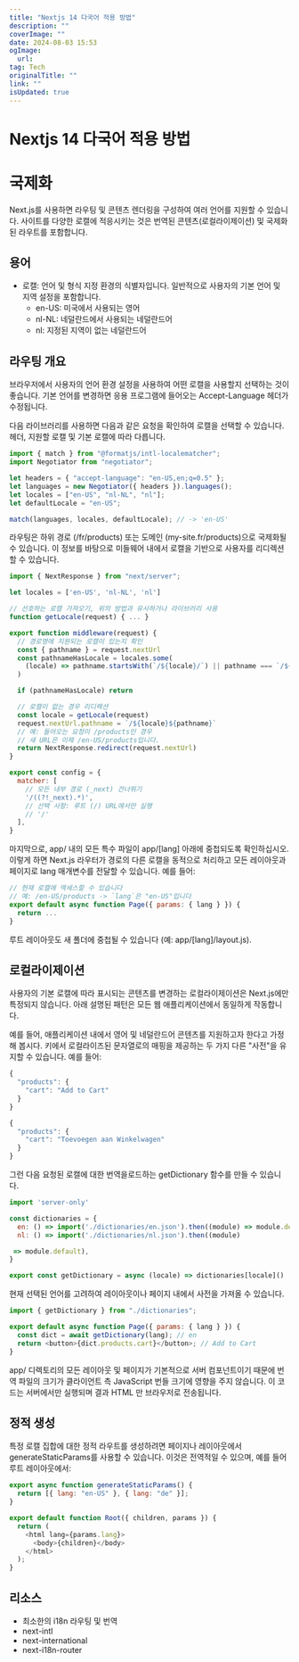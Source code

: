 ```yaml
---
title: "Nextjs 14 다국어 적용 방법"
description: ""
coverImage: ""
date: 2024-08-03 15:53
ogImage: 
  url: 
tag: Tech
originalTitle: ""
link: ""
isUpdated: true
---
```






# Nextjs 14 다국어 적용 방법

# 국제화

Next.js를 사용하면 라우팅 및 콘텐츠 렌더링을 구성하여 여러 언어를 지원할 수 있습니다. 사이트를 다양한 로캘에 적응시키는 것은 번역된 콘텐츠(로컬라이제이션) 및 국제화된 라우트를 포함합니다.

<div class="content-ad"></div>

## 용어

- 로캘: 언어 및 형식 지정 환경의 식별자입니다. 일반적으로 사용자의 기본 언어 및 지역 설정을 포함합니다.
  - en-US: 미국에서 사용되는 영어
  - nl-NL: 네덜란드에서 사용되는 네덜란드어
  - nl: 지정된 지역이 없는 네덜란드어

<div class="content-ad"></div>

## 라우팅 개요

브라우저에서 사용자의 언어 환경 설정을 사용하여 어떤 로캘을 사용할지 선택하는 것이 좋습니다. 기본 언어를 변경하면 응용 프로그램에 들어오는 Accept-Language 헤더가 수정됩니다.

다음 라이브러리를 사용하면 다음과 같은 요청을 확인하여 로캘을 선택할 수 있습니다. 헤더, 지원할 로캘 및 기본 로캘에 따라 다릅니다.

```js
import { match } from "@formatjs/intl-localematcher";
import Negotiator from "negotiator";

let headers = { "accept-language": "en-US,en;q=0.5" };
let languages = new Negotiator({ headers }).languages();
let locales = ["en-US", "nl-NL", "nl"];
let defaultLocale = "en-US";

match(languages, locales, defaultLocale); // -> 'en-US'
```

<div class="content-ad"></div>

라우팅은 하위 경로 (/fr/products) 또는 도메인 (my-site.fr/products)으로 국제화될 수 있습니다. 이 정보를 바탕으로 미들웨어 내에서 로캘을 기반으로 사용자를 리디렉션할 수 있습니다.

```js
import { NextResponse } from "next/server";

let locales = ['en-US', 'nl-NL', 'nl']

// 선호하는 로캘 가져오기, 위의 방법과 유사하거나 라이브러리 사용
function getLocale(request) { ... }

export function middleware(request) {
  // 경로명에 지원되는 로캘이 있는지 확인
  const { pathname } = request.nextUrl
  const pathnameHasLocale = locales.some(
    (locale) => pathname.startsWith(`/${locale}/`) || pathname === `/${locale}`
  )

  if (pathnameHasLocale) return

  // 로캘이 없는 경우 리디렉션
  const locale = getLocale(request)
  request.nextUrl.pathname = `/${locale}${pathname}`
  // 예: 들어오는 요청이 /products인 경우
  // 새 URL은 이제 /en-US/products입니다.
  return NextResponse.redirect(request.nextUrl)
}

export const config = {
  matcher: [
    // 모든 내부 경로 (_next) 건너뛰기
    '/((?!_next).*)',
    // 선택 사항: 루트 (/) URL에서만 실행
    // '/'
  ],
}
```

<div class="content-ad"></div>

마지막으로, app/ 내의 모든 특수 파일이 app/[lang] 아래에 중첩되도록 확인하십시오. 이렇게 하면 Next.js 라우터가 경로의 다른 로캘을 동적으로 처리하고 모든 레이아웃과 페이지로 lang 매개변수를 전달할 수 있습니다. 예를 들어:

```js
// 현재 로캘에 액세스할 수 있습니다
// 예: /en-US/products -> `lang`은 "en-US"입니다
export default async function Page({ params: { lang } }) {
  return ...
}
```

<div class="content-ad"></div>
루트 레이아웃도 새 폴더에 중첩될 수 있습니다 (예: app/[lang]/layout.js).

## 로컬라이제이션

사용자의 기본 로캘에 따라 표시되는 콘텐츠를 변경하는 로컬라이제이션은 Next.js에만 특정되지 않습니다. 아래 설명된 패턴은 모든 웹 애플리케이션에서 동일하게 작동합니다.

예를 들어, 애플리케이션 내에서 영어 및 네덜란드어 콘텐츠를 지원하고자 한다고 가정해 봅시다. 키에서 로컬라이즈된 문자열로의 매핑을 제공하는 두 가지 다른 "사전"을 유지할 수 있습니다. 예를 들어:

```js
{
  "products": {
    "cart": "Add to Cart"
  }
}
```

```js
{
  "products": {
    "cart": "Toevoegen aan Winkelwagen"
  }
}
```

<div class="content-ad"></div>

그런 다음 요청된 로캘에 대한 번역을로드하는 getDictionary 함수를 만들 수 있습니다.

```js
import 'server-only'

const dictionaries = {
  en: () => import('./dictionaries/en.json').then((module) => module.default),
  nl: () => import('./dictionaries/nl.json').then((module)

 => module.default),
}

export const getDictionary = async (locale) => dictionaries[locale]()
```

<div class="content-ad"></div>

현재 선택된 언어를 고려하여 레이아웃이나 페이지 내에서 사전을 가져올 수 있습니다.

```js
import { getDictionary } from "./dictionaries";

export default async function Page({ params: { lang } }) {
  const dict = await getDictionary(lang); // en
  return <button>{dict.products.cart}</button>; // Add to Cart
}
```

app/ 디렉토리의 모든 레이아웃 및 페이지가 기본적으로 서버 컴포넌트이기 때문에 번역 파일의 크기가 클라이언트 측 JavaScript 번들 크기에 영향을 주지 않습니다. 이 코드는 서버에서만 실행되며 결과 HTML 만 브라우저로 전송됩니다.

## 정적 생성

특정 로캘 집합에 대한 정적 라우트를 생성하려면 페이지나 레이아웃에서 generateStaticParams를 사용할 수 있습니다. 이것은 전역적일 수 있으며, 예를 들어 루트 레이아웃에서:

<div class="content-ad"></div>

```js
export async function generateStaticParams() {
  return [{ lang: "en-US" }, { lang: "de" }];
}

export default function Root({ children, params }) {
  return (
    <html lang={params.lang}>
      <body>{children}</body>
    </html>
  );
}
```

## 리소스

- 최소한의 i18n 라우팅 및 번역
- next-intl
- next-international
- next-i18n-router
